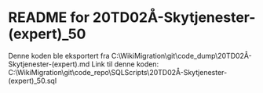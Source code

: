 # README for 20TD02Å-Skytjenester-(expert)_50
Denne koden ble eksportert fra C:\WikiMigration\git\code_dump\20TD02Å-Skytjenester-(expert).md
Link til denne koden: C:\WikiMigration\git\code_repo\SQLScripts\20TD02Å-Skytjenester-(expert)_50.sql
